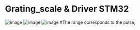 # Grating_scale & Driver STM32

![image](https://user-images.githubusercontent.com/69144773/209584576-5161dd8d-6583-47d4-be4e-69c9154a078b.png)
![image](https://user-images.githubusercontent.com/69144773/209584581-6a5c77fa-32d7-4c75-986b-f77c7b33e9eb.png)
![image](https://user-images.githubusercontent.com/69144773/209584621-7b912cd7-a923-437c-bdb1-37012eeddbda.png)
#The range corresponds to the pulse;
